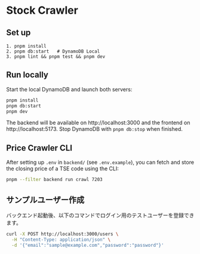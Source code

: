 # Stock Crawler

## Set up

```
1. pnpm install
2. pnpm db:start   # DynamoDB Local
3. pnpm lint && pnpm test && pnpm dev
```

## Run locally

Start the local DynamoDB and launch both servers:

```bash
pnpm install
pnpm db:start
pnpm dev
```

The backend will be available on http://localhost:3000 and the frontend on http://localhost:5173.
Stop DynamoDB with `pnpm db:stop` when finished.

## Price Crawler CLI

After setting up `.env` in `backend/` (see `.env.example`), you can fetch and
store the closing price of a TSE code using the CLI:

```bash
pnpm --filter backend run crawl 7203
```

## サンプルユーザー作成

バックエンド起動後、以下のコマンドでログイン用のテストユーザーを登録できます。

```bash
curl -X POST http://localhost:3000/users \
  -H "Content-Type: application/json" \
  -d '{"email":"sample@example.com","password":"password"}'
```
